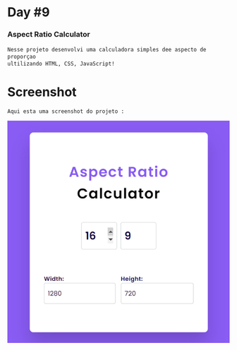 # Day #9

### Aspect Ratio Calculator
    Nesse projeto desenvolvi uma calculadora simples dee aspecto de proporçao
    ultilizando HTML, CSS, JavaScript!

# Screenshot
    Aqui esta uma screenshot do projeto :

![screenshot](screenshot.jpg)